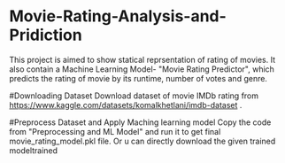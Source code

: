 # Movie-Rating-Analysis-and-Pridiction
This project is aimed to show statical reprsentation of rating of movies. It also contain a Machine Learning Model- "Movie Rating Predictor", which predicts the rating of movie by its runtime, number of votes and genre.

#Downloading Dataset
Download dataset of movie IMDb rating from https://www.kaggle.com/datasets/komalkhetlani/imdb-dataset .

#Preprocess Dataset and Apply Maching learning model
Copy the code from "Preprocessing and ML Model" and run it to get final movie_rating_model.pkl file. Or u can directly download the given trained modeltrained
